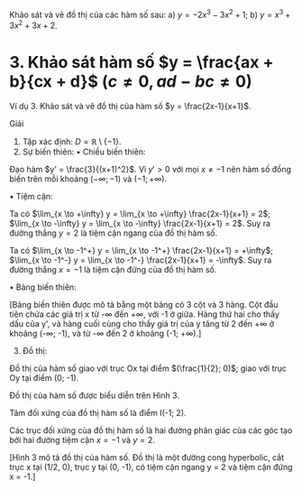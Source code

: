 Khảo sát và vẽ đồ thị của các hàm số sau:
a) $y = -2x^3 - 3x^2 + 1$;
b) $y = x^3 + 3x^2 +3x + 2$.

# 3. Khảo sát hàm số $y = \frac{ax + b}{cx + d}$ $(c \neq 0, ad - bc \neq 0)$

Ví dụ 3. Khảo sát và vẽ đồ thị của hàm số $y = \frac{2x-1}{x+1}$.

Giải

1. Tập xác định: $D = \mathbb{R} \setminus \{-1\}$.
2. Sự biến thiên:
• Chiều biến thiên:

Đạo hàm $y' = \frac{3}{(x+1)^2}$. Vì $y' > 0$ với mọi $x \neq -1$ nên hàm số đồng biến trên mỗi khoảng $(-\infty; -1)$ và $(-1; +\infty)$.

• Tiệm cận:

Ta có $\lim_{x \to +\infty} y = \lim_{x \to +\infty} \frac{2x-1}{x+1} = 2$; $\lim_{x \to -\infty} y = \lim_{x \to -\infty} \frac{2x-1}{x+1} = 2$. Suy ra đường thẳng $y = 2$ là tiệm cận ngang của đồ thị hàm số.

Ta có $\lim_{x \to -1^+} y = \lim_{x \to -1^+} \frac{2x-1}{x+1} = +\infty$; $\lim_{x \to -1^-} y = \lim_{x \to -1^-} \frac{2x-1}{x+1} = -\infty$. Suy ra đường thẳng $x = -1$ là tiệm cận đứng của đồ thị hàm số.

• Bảng biến thiên:

[Bảng biến thiên được mô tả bằng một bảng có 3 cột và 3 hàng. Cột đầu tiên chứa các giá trị x từ -∞ đến +∞, với -1 ở giữa. Hàng thứ hai cho thấy dấu của y', và hàng cuối cùng cho thấy giá trị của y tăng từ 2 đến +∞ ở khoảng (-∞; -1), và từ -∞ đến 2 ở khoảng (-1; +∞).]

3. Đồ thị:

Đồ thị của hàm số giao với trục Ox tại điểm $(\frac{1}{2}; 0)$; giao với trục Oy tại điểm (0; -1).

Đồ thị của hàm số được biểu diễn trên Hình 3.

Tâm đối xứng của đồ thị hàm số là điểm I(-1; 2).

Các trục đối xứng của đồ thị hàm số là hai đường phân giác của các góc tạo bởi hai đường tiệm cận $x = -1$ và $y = 2$.

[Hình 3 mô tả đồ thị của hàm số. Đồ thị là một đường cong hyperbolic, cắt trục x tại (1/2, 0), trục y tại (0, -1), có tiệm cận ngang y = 2 và tiệm cận đứng x = -1.]